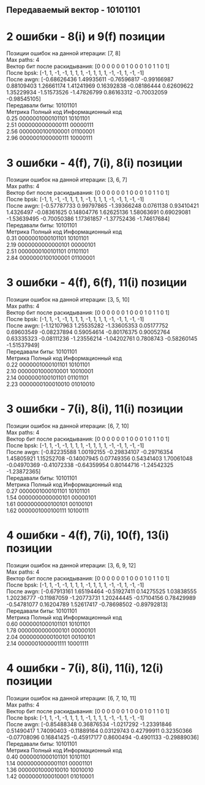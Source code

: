 ## Передаваемый вектор - 10101101
# 2 ошибки - 8(i) и 9(f) позиции
Позиции ошибок на данной итерации: [7, 8]  
Max paths: 4  
Вектор бит после раскидывания: [0 0 0 0 0 0 1 0 0 0 1 0 1 1 0 1]  
После bpsk: [-1, 1, -1, -1, 1, 1, 1, -1, 1, 1, 1, -1, -1, 1, -1, -1]  
После awgn: [-0.68626436  1.49935611 -0.76596817 -0.99166987  0.88109403  1.26661174
  1.41241969  0.16392838 -0.08186444  0.62609622  1.35229934 -1.51573526
 -1.47826799  0.86163312 -0.70032059 -0.98545105]  
Передавали биты: 10101101  
Метрика	Полный код			Информационный код  
0.25	0000001000101101	10101101  
2.51	0000000000000111	00000111  
2.56	0000000100100001	01100001  
2.96	0000001000000111	10000111  

# 3 ошибки - 4(f), 7(i), 8(i) позиции
Позиции ошибок на данной итерации: [3, 6, 7]  
Max paths: 4  
Вектор бит после раскидывания: [0 0 0 0 0 0 1 0 0 0 1 0 1 1 0 1]  
После bpsk: [-1, 1, -1, -1, 1, 1, 1, -1, 1, 1, 1, -1, -1, 1, -1, -1]  
После awgn: [-0.57787733  0.99797865 -1.39366248  0.0761138   0.93410421  1.4326497
 -0.08361625  0.14804776  1.62625136  1.58063691  0.69029081 -1.53639495
 -0.70050386  1.17361857 -1.37752436 -1.74617684]  
Передавали биты: 10101101  
Метрика	Полный код			Информационный код  
0.31	0000001000101101	10101101  
2.19	0000000000000101	00000101  
2.51	0000000100101101	01101101  
2.84	0000000100100001	01100001  

# 3 ошибки - 4(f), 6(f), 11(i) позиции
Позиции ошибок на данной итерации: [3, 5, 10]  
Max paths: 4  
Вектор бит после раскидывания: [0 0 0 0 0 0 1 0 0 0 1 0 1 1 0 1]  
После bpsk: [-1, 1, -1, -1, 1, 1, 1, -1, 1, 1, 1, -1, -1, 1, -1, -1]  
После awgn: [-1.12107963  1.25535282 -1.33605353  0.05177752  0.69603549 -0.08237894
  0.59054614 -0.80176375  0.90052764  0.63335323 -0.08111236 -1.23556214
 -1.04202761  0.7808743  -0.58260145 -1.51537949]  
Передавали биты: 10101101  
Метрика	Полный код			Информационный код  
0.22	0000001000101101	10101101  
2.10	0000001000010001	10010001  
2.14	0000000100101101	01101101  
2.23	0000000100010010	01010010  

# 3 ошибки - 7(i), 8(i), 11(i) позиции  
Позиции ошибок на данной итерации: [6, 7, 10]  
Max paths: 4  
Вектор бит после раскидывания: [0 0 0 0 0 0 1 0 0 0 1 0 1 1 0 1]  
После bpsk: [-1, 1, -1, -1, 1, 1, 1, -1, 1, 1, 1, -1, -1, 1, -1, -1]  
После awgn: [-0.82235588  1.00192155 -0.29834107 -0.29716354  1.45805921  1.15252708
 -0.14007945  0.07749356  0.54341403  1.70061048 -0.04970369 -0.41072338
 -0.64359954  0.80144716 -1.24542325 -1.23872365]  
Передавали биты: 10101101  
Метрика	Полный код			Информационный код  
0.27	0000001000101101	10101101  
1.54	0000000000000101	00000101  
1.61	0000000000100101	00100101  
1.62	0000001000100111	10100111  

# 4 ошибки - 4(f), 7(i), 10(f), 13(i) позиции  
Позиции ошибок на данной итерации: [3, 6, 9, 12]  
Max paths: 4  
Вектор бит после раскидывания: [0 0 0 0 0 0 1 0 0 0 1 0 1 1 0 1]  
После bpsk: [-1, 1, -1, -1, 1, 1, 1, -1, 1, 1, 1, -1, -1, 1, -1, -1]  
После awgn: [-0.67913161  1.65194464 -0.51927411  0.14275525  1.03838555  1.20236777
 -0.11987059 -1.20773731  1.20244445 -0.17104156  0.78429989 -0.54781077
  0.16204789  1.52617417 -0.78698502 -0.89792813]  
Передавали биты: 10101101  
Метрика	Полный код			Информационный код  
0.60	0000001000101101	10101101  
1.78	0000000000000101	00000101  
2.04	0000000000100101	00100101  
2.14	0000001000001111	10001111  

# 4 ошибки - 7(i), 8(i), 11(i), 12(i) позиции
Позиции ошибок на данной итерации: [6, 7, 10, 11]  
Max paths: 4  
Вектор бит после раскидывания: [0 0 0 0 0 0 1 0 0 0 1 0 1 1 0 1]  
После bpsk: [-1, 1, -1, -1, 1, 1, 1, -1, 1, 1, 1, -1, -1, 1, -1, -1]  
После awgn: [-0.85488348  0.36876534 -1.0217292  -1.23391846  0.51490417  1.74090403
 -0.11889164  0.03129743  0.42799911  0.32350366 -0.07708096  0.16841425
 -0.45917177  0.8600494  -0.4901133  -0.29889036]  
Передавали биты: 10101101  
Метрика	Полный код			Информационный код  
0.40	0000001000101101	10101101  
1.14	0000000000001101	00001101  
1.36	0000001000010010	10010010  
1.42	0000000100010001	01010001  
